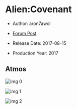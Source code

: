 # Alien:Covenant

* Author: aron7awol

* [Forum Post](https://www.avsforum.com/threads/bass-eq-for-filtered-movies.2995212/post-56777062)

* Release Date: 2017-08-15
* Production Year: 2017

## Atmos

![img 0](https://i.imgur.com/5Tok7kK.jpg)

![img 1](https://i.imgur.com/rgapAu3.jpg)

![img 2](https://i.imgur.com/4LwS0gw.png)

